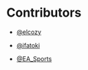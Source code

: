 # Contributors
-  [@elcozy](https://github.com/elcozy)

-  [@ifatoki](https://github.com/ifatoki)

-  [@EA_Sports](htttps://github.com/olu2001segun)


